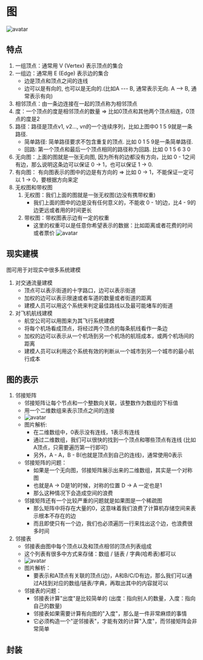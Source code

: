 # 图
![avatar](https://upload-images.jianshu.io/upload_images/1102036-7e22c0e47e42f69a?imageMogr2/auto-orient/strip|imageView2/2/w/1006/format/webp)
## 特点
1. 一组顶点：通常用 V (Vertex) 表示顶点的集合 
2. 一组边：通常用 E (Edge) 表示边的集合 
   - 边是顶点和顶点之间的连线 
   - 边可以是有向的, 也可以是无向的.(比如A --- B, 通常表示无向. A --> B, 通常表示有向)
3. 相邻顶点：由一条边连接在一起的顶点称为相邻顶点
4. 度：一个顶点的度是相邻顶点的数量 => 比如0顶点和其他两个顶点相连，0顶点的度是2
5. 路径：路径是顶点v1, v2..., vn的一个连续序列，比如上图中0 1 5 9就是一条路径.
   - 简单路径: 简单路径要求不包含重复的顶点. 比如 0 1 5 9是一条简单路径. 
   - 回路: 第一个顶点和最后一个顶点相同的路径称为回路. 比如 0 1 5 6 3 0
6. 无向图：上面的图就是一张无向图, 因为所有的边都没有方向，比如 0 - 1之间有边，那么说明这条边可以保证 0 -> 1，也可以保证 1 -> 0. 
7. 有向图： 有向图表示的图中的边是有方向的 => 比如 0 -> 1，不能保证一定可以 1 -> 0，要根据方向来定
8. 无权图和带权图 
   1. 无权图：我们上面的图就是一张无权图(边没有携带权重)
      - 我们上面的图中的边是没有任何意义的，不能收 0 - 1的边，比4 - 9的边更远或者用的时间更长
   2. 带权图：带权图表示边有一定的权重
      - 这里的权重可以是任意你希望表示的数据：比如距离或者花费的时间或者票价
![avatar](https://upload-images.jianshu.io/upload_images/1102036-6511eda63dc574f6?imageMogr2/auto-orient/strip|imageView2/2/w/980/format/webp)

## 现实建模
图可用于对现实中很多系统建模
1. 对交通流量建模
   - 顶点可以表示街道的十字路口，边可以表示街道
   - 加权的边可以表示限速或者车道的数量或者街道的距离
   - 建模人员可以用这个系统来判定最佳路线以及最可能堵车的街道
2. 对飞机航线建模
   - 航空公司可以用图来为其飞行系统建模
   - 将每个机场看成顶点，将经过两个顶点的每条航线看作一条边
   - 加权的边可以表示从一个机场到另一个机场的航班成本，或两个机场间的距离
   - 建模人员可以利用这个系统有效的判断从一个城市到另一个城市的最小航行成本

## 图的表示
1. 邻接矩阵
   - 邻接矩阵让每个节点和一个整数向关联，该整数作为数组的下标值
   - 用一个二维数组来表示顶点之间的连接
   - ![avatar](https://upload-images.jianshu.io/upload_images/1102036-9a6cd682c1cf8d29?imageMogr2/auto-orient/strip|imageView2/2/w/1024/format/webp)
   - 图片解析:
      - 在二维数组中，0表示没有连线，1表示有连线
      - 通过二维数组，我们可以很快的找到一个顶点和哪些顶点有连线 (比如A顶点，只需要遍历第一行即可)
      - 另外，A - A，B - B(也就是顶点到自己的连线)，通常使用0表示
   - 邻接矩阵的问题：
      - 如果是一个无向图，邻接矩阵展示出来的二维数组，其实是一个对称图
      - 也就是A -> D是1的时候，对称的位置 D -> A 一定也是1
      - 那么这种情况下会造成空间的浪费
   - 邻接矩阵还有一个比较严重的问题就是如果图是一个稀疏图
      - 那么矩阵中将存在大量的0，这意味着我们浪费了计算机存储空间来表示根本不存在的边
      - 而且即使只有一个边，我们也必须遍历一行来找出这个边，也浪费很多时间
2. 邻接表
   - 邻接表由图中每个顶点以及和顶点相邻的顶点列表组成
   - 这个列表有很多中方式来存储：数组 / 链表 / 字典(哈希表)都可以
   - ![avatar](https://upload-images.jianshu.io/upload_images/1102036-be0b2812d32fe1e8?imageMogr2/auto-orient/strip|imageView2/2/w/1024/format/webp)
   - 图片解析：
      - 要表示和A顶点有关联的顶点(边)，A和B/C/D有边，那么我们可以通过A找到对应的数组/链表/字典，再取出其中的内容就可以
   - 邻接表的问题： 
      - 邻接表计算"出度"是比较简单的 (出度：指向别人的数量，入度：指向自己的数量)
      - 邻接表如果需要计算有向图的"入度"，那么是一件非常麻烦的事情
      - 它必须构造一个"逆邻接表"，才能有效的计算"入度"，而邻接矩阵会非常简单

## 封装
